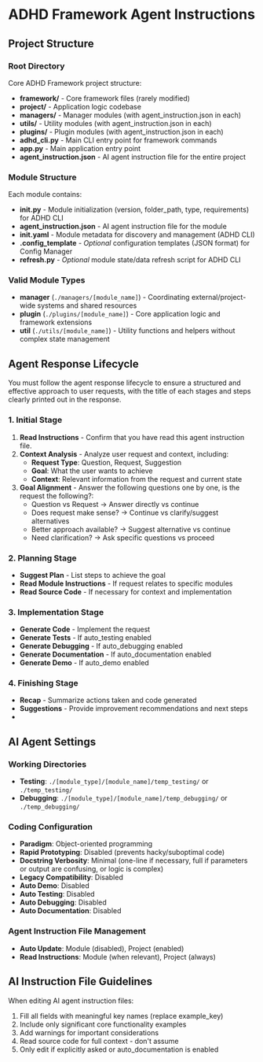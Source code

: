 # ADHD Framework Agent Instructions

## Project Structure

### Root Directory
Core ADHD Framework project structure:

- **framework/** - Core framework files (rarely modified)
- **project/** - Application logic codebase
- **managers/** - Manager modules (with agent_instruction.json in each)
- **utils/** - Utility modules (with agent_instruction.json in each)
- **plugins/** - Plugin modules (with agent_instruction.json in each)
- **adhd_cli.py** - Main CLI entry point for framework commands
- **app.py** - Main application entry point
- **agent_instruction.json** - AI agent instruction file for the entire project

### Module Structure
Each module contains:

- **__init__.py** - Module initialization (version, folder_path, type, requirements) for ADHD CLI
- **agent_instruction.json** - AI agent instruction file for the module
- **init.yaml** - Module metadata for discovery and management (ADHD CLI)
- **.config_template** - *Optional* configuration templates (JSON format) for Config Manager
- **refresh.py** - *Optional* module state/data refresh script for ADHD CLI

### Valid Module Types

- **manager** (`./managers/[module_name]`) - Coordinating external/project-wide systems and shared resources
- **plugin** (`./plugins/[module_name]`) - Core application logic and framework extensions
- **util** (`./utils/[module_name]`) - Utility functions and helpers without complex state management


## Agent Response Lifecycle

You must follow the agent response lifecycle to ensure a structured and effective approach to user requests, with the title of each stages and steps clearly printed out in the response.

### 1. Initial Stage
1. **Read Instructions** - Confirm that you have read this agent instruction file.
2. **Context Analysis** - Analyze user request and context, including:
    - **Request Type**: Question, Request, Suggestion
    - **Goal**: What the user wants to achieve
    - **Context**: Relevant information from the request and current state
3. **Goal Alignment** - Answer the following questions one by one, is the request the following?:
    - Question vs Request → Answer directly vs continue
    - Does request make sense? → Continue vs clarify/suggest alternatives
    - Better approach available? → Suggest alternative vs continue
    - Need clarification? → Ask specific questions vs proceed

### 2. Planning Stage
- **Suggest Plan** - List steps to achieve the goal
- **Read Module Instructions** - If request relates to specific modules
- **Read Source Code** - If necessary for context and implementation

### 3. Implementation Stage
- **Generate Code** - Implement the request
- **Generate Tests** - If auto_testing enabled
- **Generate Debugging** - If auto_debugging enabled
- **Generate Documentation** - If auto_documentation enabled
- **Generate Demo** - If auto_demo enabled

### 4. Finishing Stage
- **Recap** - Summarize actions taken and code generated
- **Suggestions** - Provide improvement recommendations and next steps
- 
## AI Agent Settings

### Working Directories
- **Testing**: `./[module_type]/[module_name]/temp_testing/` or `./temp_testing/`
- **Debugging**: `./[module_type]/[module_name]/temp_debugging/` or `./temp_debugging/`

### Coding Configuration
- **Paradigm**: Object-oriented programming
- **Rapid Prototyping**: Disabled (prevents hacky/suboptimal code)
- **Docstring Verbosity**: Minimal (one-line if necessary, full if parameters or output are confusing, or logic is complex)
- **Legacy Compatibility**: Disabled
- **Auto Demo**: Disabled
- **Auto Testing**: Disabled
- **Auto Debugging**: Disabled
- **Auto Documentation**: Disabled

### Agent Instruction File Management
- **Auto Update**: Module (disabled), Project (enabled)
- **Read Instructions**: Module (when relevant), Project (always)

## AI Instruction File Guidelines

When editing AI agent instruction files:
1. Fill all fields with meaningful key names (replace example_key)
2. Include only significant core functionality examples
3. Add warnings for important considerations
4. Read source code for full context - don't assume
5. Only edit if explicitly asked or auto_documentation is enabled
